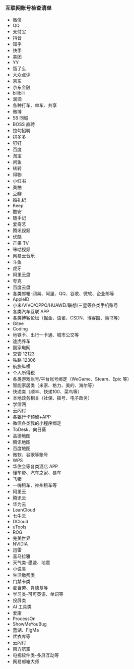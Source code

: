 ### 互联网账号检查清单

* 微信
* QQ
* 支付宝
* 抖音
* 知乎
* 快手
* 美团
* YY
* 饿了么
* 大众点评
* 京东
* 京东金融
* bilibili
* 滴滴
* 各种打车、单车、共享
* 微博
* 58 同城
* BOSS 直聘
* 拉勾招聘
* 拼多多
* 钉钉
* 百度
* 淘宝
* 闲鱼
* 转转
* 得物
* 小红书
* 美柚
* 豆瓣
* 婚礼纪
* Keep
* 酷安
* 随手记
* 爱奇艺
* 腾讯视频
* 优酷
* 芒果 TV
* 咪咕视频
* 网易云音乐
* 斗鱼
* 虎牙
* 阿里云盘
* 夸克
* 百度云盘
* 各类邮箱-网易、阿里、QQ、谷歌、微软、企业邮等
* AppleID
* 小米/VIVO/OPPO/HUAWEI/联想/三星等各类手机账号
* 各类汽车互联 APP
* 各类博客论坛（掘金、语雀、CSDN、博客园、简书等）
* Gitee
* Coding
* 地铁卡、出行一卡通、城市公交等
* 途虎养车
* 国家电网
* 交管 12123
* 铁路 12306
* 航旅纵横
* 个人所得税
* 各类游戏账号/平台账号绑定（WeGame、Steam、Epic 等）
* 智能家居类（米家、格力、美的、海尔等）
* 快递类（顺丰、快递100、菜鸟等）
* 本地政务相关（社保、摇号、电子政务）
* 学信网
* 云闪付
* 各银行卡预留+APP
* 微信各类我的小程序绑定
* ToDesk、向日葵
* 高德地图
* 腾讯地图
* 百度地图
* 微软、谷歌等账号
* WPS
* 华住会等各类酒店 APP
* 懂车帝、汽车之家、易车
* 飞猪
* 一嗨租车、神州租车等
* 阿里云
* 腾讯云
* 华为云
* LeanCloud
* 七牛云
* DCloud
* uTools
* ROG
* 完美世界
* NVIDIA
* 迅雷
* 喜马拉雅
* 天气类-墨迹、地震
* 小说类
* 生活缴费类
* 门禁卡类
* 麦当劳、肯德基等
* 学习类-可可英语、单词等
* 投屏类
* AI 工具类
* 爱康
* ProcessOn
* ShowMeYouBug
* 蓝湖、FigMa
* 优衣库等
* 云闪付
* 南方航空
* 电视软件类-多屏互动等
* 网易邮箱大师

